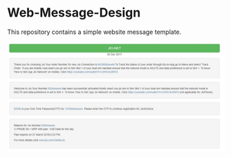 # Web-Message-Design
This repository contains a simple website message template.

![Image of the RecyclerView App](bootstrap/images/github.JPG)
